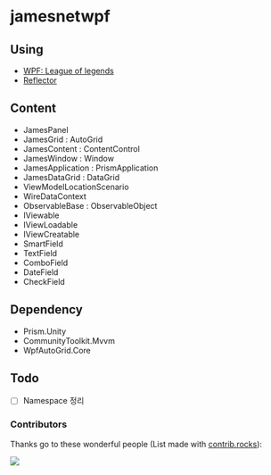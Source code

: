 # jamesnetwpf

## Using
- [WPF: League of legends](https://github.com/jamesnet214/leagueoflegends)
- [Reflector](https://github.com/jamesnet214/reflector)

## Content
- JamesPanel
- JamesGrid : AutoGrid
- JamesContent : ContentControl
- JamesWindow : Window
- JamesApplication : PrismApplication
- JamesDataGrid : DataGrid
- ViewModelLocationScenario
- WireDataContext
- ObservableBase : ObservableObject
- IViewable
- IViewLoadable
- IViewCreatable
- SmartField
- TextField
- ComboField
- DateField
- CheckField

## Dependency
- Prism.Unity
- CommunityToolkit.Mvvm
- WpfAutoGrid.Core

## Todo
- [ ] Namespace 정리

### Contributors
Thanks go to these wonderful people (List made with [contrib.rocks](https://contrib.rocks)):

<a href="https://github.com/jamesnet214/jamesnetwpf/graphs/contributors">
  <img src="https://contrib.rocks/image?repo=jamesnet214/jamesnetwpf" />
</a>


